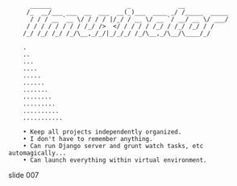 
          ______                     _             __
         /_  __/___ ___  __  ___  __(_)___  ____ _/ /_____  _____
          / / / __ `__ \/ / / / |/_/ / __ \/ __ `/ __/ __ \/ ___/
         / / / / / / / / /_/ />  </ / / / / /_/ / /_/ /_/ / /
        /_/ /_/ /_/ /_/\__,_/_/|_/_/_/ /_/\__,_/\__/\____/_/

        .
        ..
        ...
        ....
        .....
        ......
        .......
        ........
        .........
        ..........
        ...........

        • Keep all projects independently organized.
        • I don't have to remember anything.
        • Can run Django server and grunt watch tasks, etc automagically...
        • Can launch everything within virtual environment.















































































slide 007

